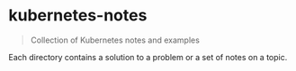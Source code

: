 # kubernetes-notes

> Collection of Kubernetes notes and examples

Each directory contains a solution to a problem or a set of notes on a topic.
